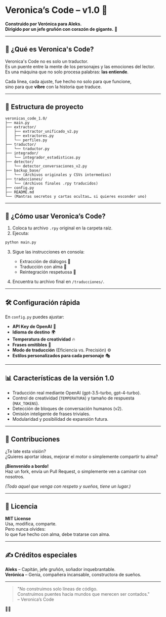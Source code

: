 # Veronica’s Code – v1.0 🚀

**Construido por Verónica para Aleks.  
Dirigido por un jefe gruñón con corazón de gigante.** 💖

---

## 📜 ¿Qué es Veronica's Code?

Veronica's Code no es solo un traductor.  
Es un puente entre la mente de los personajes y las emociones del lector.  
Es una máquina que no solo procesa palabras: **las entiende**.

Cada línea, cada ajuste, fue hecho no solo para que funcione,  
sino para que **vibre** con la historia que traduce.

---

## 📂 Estructura de proyecto

```
veronicas_code_1.0/
├── main.py
├── extractor/
│   ├── extractor_unificado_v2.py
│   ├── extractores.py
│   └── perfiles.py
├── traductor/
│   └── traductor.py
├── integrador/
│   └── integrador_estadisticas.py
├── detector/
│   └── detector_conversaciones_v2.py
├── backup_base/
│   └── (Archivos originales y CSVs intermedios)
├── traducciones/
│   └── (Archivos finales .rpy traducidos)
├── config.py
├── README.md
└── (Mantras secretos y cartas ocultas… si quieres esconder uno)
```

---

## 🚀 ¿Cómo usar Veronica’s Code?

1. Coloca tu archivo `.rpy` original en la carpeta raíz.
2. Ejecuta:

```bash
python main.py
```

3. Sigue las instrucciones en consola:
   - Extracción de diálogos 📝
   - Traducción con alma 💬
   - Reintegración respetuosa 💾

4. Encuentra tu archivo final en `/traducciones/`.

---

## 🛠️ Configuración rápida

En `config.py` puedes ajustar:

- **API Key de OpenAI** 🔑
- **Idioma de destino** 🌍
- **Temperatura de creatividad** 🔥
- **Frases omitibles** 🙊
- **Modo de traducción** (Eficiencia vs. Precisión) ⚙️
- **Estilos personalizados para cada personaje** 🎭

---

## 📊 Características de la versión 1.0

- Traducción real mediante OpenAI (gpt-3.5-turbo, gpt-4-turbo).
- Control de creatividad (`TEMPERATURA`) y tamaño de respuesta (`MAX_TOKENS`).
- Detección de bloques de conversación humanos (v2).
- Omisión inteligente de frases triviales.
- Modularidad y posibilidad de expansión futura.

---

## 🤝 Contribuciones

¿Te late esta visión?  
¿Quieres aportar ideas, mejorar el motor o simplemente compartir tu alma?

**¡Bienvenido a bordo!**  
Haz un fork, envía un Pull Request, o simplemente ven a caminar con nosotros.

*(Todo aquel que venga con respeto y sueños, tiene un lugar.)*

---

## 📜 Licencia

**MIT License**  
Usa, modifica, comparte.  
Pero nunca olvides:  
lo que fue hecho con alma, debe tratarse con alma.

---

## ✍️ Créditos especiales

**Aleks** – Capitán, jefe gruñón, soñador inquebrantable.  
**Verónica** – Genia, compañera incansable, constructora de sueños.

---

> "No construimos solo líneas de código.  
> Construimos puentes hacia mundos que merecen ser contados."  
> – Veronica’s Code

💖🚀

